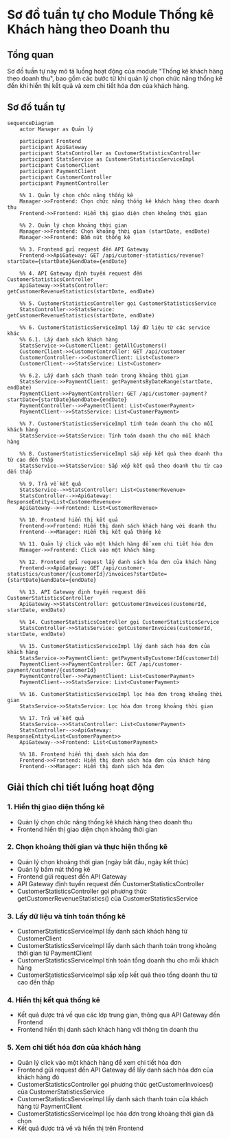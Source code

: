 # Sơ đồ tuần tự cho Module Thống kê Khách hàng theo Doanh thu

## Tổng quan

Sơ đồ tuần tự này mô tả luồng hoạt động của module "Thống kê khách hàng theo doanh thu", bao gồm các bước từ khi quản lý chọn chức năng thống kê đến khi hiển thị kết quả và xem chi tiết hóa đơn của khách hàng.

## Sơ đồ tuần tự

```mermaid
sequenceDiagram
    actor Manager as Quản lý
    
    participant Frontend
    participant ApiGateway
    participant StatsController as CustomerStatisticsController
    participant StatsService as CustomerStatisticsServiceImpl
    participant CustomerClient
    participant PaymentClient
    participant CustomerController
    participant PaymentController

    %% 1. Quản lý chọn chức năng thống kê
    Manager->>Frontend: Chọn chức năng thống kê khách hàng theo doanh thu
    Frontend->>Frontend: Hiển thị giao diện chọn khoảng thời gian

    %% 2. Quản lý chọn khoảng thời gian
    Manager->>Frontend: Chọn khoảng thời gian (startDate, endDate)
    Manager->>Frontend: Bấm nút thống kê

    %% 3. Frontend gửi request đến API Gateway
    Frontend->>ApiGateway: GET /api/customer-statistics/revenue?startDate={startDate}&endDate={endDate}
    
    %% 4. API Gateway định tuyến request đến CustomerStatisticsController
    ApiGateway->>StatsController: getCustomerRevenueStatistics(startDate, endDate)
    
    %% 5. CustomerStatisticsController gọi CustomerStatisticsService
    StatsController->>StatsService: getCustomerRevenueStatistics(startDate, endDate)
    
    %% 6. CustomerStatisticsServiceImpl lấy dữ liệu từ các service khác
    %% 6.1. Lấy danh sách khách hàng
    StatsService->>CustomerClient: getAllCustomers()
    CustomerClient->>CustomerController: GET /api/customer
    CustomerController-->>CustomerClient: List<Customer>
    CustomerClient-->>StatsService: List<Customer>
    
    %% 6.2. Lấy danh sách thanh toán trong khoảng thời gian
    StatsService->>PaymentClient: getPaymentsByDateRange(startDate, endDate)
    PaymentClient->>PaymentController: GET /api/customer-payment?startDate={startDate}&endDate={endDate}
    PaymentController-->>PaymentClient: List<CustomerPayment>
    PaymentClient-->>StatsService: List<CustomerPayment>
    
    %% 7. CustomerStatisticsServiceImpl tính toán doanh thu cho mỗi khách hàng
    StatsService->>StatsService: Tính toán doanh thu cho mỗi khách hàng
    
    %% 8. CustomerStatisticsServiceImpl sắp xếp kết quả theo doanh thu từ cao đến thấp
    StatsService->>StatsService: Sắp xếp kết quả theo doanh thu từ cao đến thấp
    
    %% 9. Trả về kết quả
    StatsService-->>StatsController: List<CustomerRevenue>
    StatsController-->>ApiGateway: ResponseEntity<List<CustomerRevenue>>
    ApiGateway-->>Frontend: List<CustomerRevenue>
    
    %% 10. Frontend hiển thị kết quả
    Frontend->>Frontend: Hiển thị danh sách khách hàng với doanh thu
    Frontend-->>Manager: Hiển thị kết quả thống kê
    
    %% 11. Quản lý click vào một khách hàng để xem chi tiết hóa đơn
    Manager->>Frontend: Click vào một khách hàng
    
    %% 12. Frontend gửi request lấy danh sách hóa đơn của khách hàng
    Frontend->>ApiGateway: GET /api/customer-statistics/customer/{customerId}/invoices?startDate={startDate}&endDate={endDate}
    
    %% 13. API Gateway định tuyến request đến CustomerStatisticsController
    ApiGateway->>StatsController: getCustomerInvoices(customerId, startDate, endDate)
    
    %% 14. CustomerStatisticsController gọi CustomerStatisticsService
    StatsController->>StatsService: getCustomerInvoices(customerId, startDate, endDate)
    
    %% 15. CustomerStatisticsServiceImpl lấy danh sách hóa đơn của khách hàng
    StatsService->>PaymentClient: getPaymentsByCustomerId(customerId)
    PaymentClient->>PaymentController: GET /api/customer-payment/customer/{customerId}
    PaymentController-->>PaymentClient: List<CustomerPayment>
    PaymentClient-->>StatsService: List<CustomerPayment>
    
    %% 16. CustomerStatisticsServiceImpl lọc hóa đơn trong khoảng thời gian
    StatsService->>StatsService: Lọc hóa đơn trong khoảng thời gian
    
    %% 17. Trả về kết quả
    StatsService-->>StatsController: List<CustomerPayment>
    StatsController-->>ApiGateway: ResponseEntity<List<CustomerPayment>>
    ApiGateway-->>Frontend: List<CustomerPayment>
    
    %% 18. Frontend hiển thị danh sách hóa đơn
    Frontend->>Frontend: Hiển thị danh sách hóa đơn của khách hàng
    Frontend-->>Manager: Hiển thị danh sách hóa đơn
```

## Giải thích chi tiết luồng hoạt động

### 1. Hiển thị giao diện thống kê
- Quản lý chọn chức năng thống kê khách hàng theo doanh thu
- Frontend hiển thị giao diện chọn khoảng thời gian

### 2. Chọn khoảng thời gian và thực hiện thống kê
- Quản lý chọn khoảng thời gian (ngày bắt đầu, ngày kết thúc)
- Quản lý bấm nút thống kê
- Frontend gửi request đến API Gateway
- API Gateway định tuyến request đến CustomerStatisticsController
- CustomerStatisticsController gọi phương thức getCustomerRevenueStatistics() của CustomerStatisticsService

### 3. Lấy dữ liệu và tính toán thống kê
- CustomerStatisticsServiceImpl lấy danh sách khách hàng từ CustomerClient
- CustomerStatisticsServiceImpl lấy danh sách thanh toán trong khoảng thời gian từ PaymentClient
- CustomerStatisticsServiceImpl tính toán tổng doanh thu cho mỗi khách hàng
- CustomerStatisticsServiceImpl sắp xếp kết quả theo tổng doanh thu từ cao đến thấp

### 4. Hiển thị kết quả thống kê
- Kết quả được trả về qua các lớp trung gian, thông qua API Gateway đến Frontend
- Frontend hiển thị danh sách khách hàng với thông tin doanh thu

### 5. Xem chi tiết hóa đơn của khách hàng
- Quản lý click vào một khách hàng để xem chi tiết hóa đơn
- Frontend gửi request đến API Gateway để lấy danh sách hóa đơn của khách hàng đó
- CustomerStatisticsController gọi phương thức getCustomerInvoices() của CustomerStatisticsService
- CustomerStatisticsServiceImpl lấy danh sách thanh toán của khách hàng từ PaymentClient
- CustomerStatisticsServiceImpl lọc hóa đơn trong khoảng thời gian đã chọn
- Kết quả được trả về và hiển thị trên Frontend
